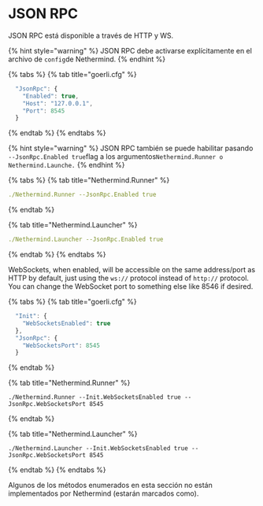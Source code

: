 # JSON RPC

JSON RPC está disponible a través de HTTP y WS.

{% hint style="warning" %}
JSON RPC debe activarse explícitamente en el archivo de `config`de Nethermind.
{% endhint %}

{% tabs %}
{% tab title="goerli.cfg" %}
```javascript
  "JsonRpc": {
    "Enabled": true,
    "Host": "127.0.0.1",
    "Port": 8545
  }
```
{% endtab %}
{% endtabs %}

{% hint style="warning" %}
JSON RPC también se puede habilitar pasando `--JsonRpc.Enabled true`flag a los argumentos`Nethermind.Runner o Nethermind.Launche.`
{% endhint %}

{% tabs %}
{% tab title="Nethermind.Runner" %}
```yaml
./Nethermind.Runner --JsonRpc.Enabled true
```
{% endtab %}

{% tab title="Nethermind.Launcher" %}
```yaml
./Nethermind.Launcher --JsonRpc.Enabled true
```
{% endtab %}
{% endtabs %}

WebSockets, when enabled, will be accessible on the same address/port as HTTP by default, just using the `ws://` protocol instead of `http://` protocol. You can change the WebSocket port to something else like 8546 if desired.

{% tabs %}
{% tab title="goerli.cfg" %}
```javascript
  "Init": {
    "WebSocketsEnabled": true
  },
  "JsonRpc": {
    "WebSocketsPort": 8545
  }
```
{% endtab %}

{% tab title="Nethermind.Runner" %}
```text
./Nethermind.Runner --Init.WebSocketsEnabled true --JsonRpc.WebSocketsPort 8545
```
{% endtab %}

{% tab title="Nethermind.Launcher" %}
```text
./Nethermind.Launcher --Init.WebSocketsEnabled true --JsonRpc.WebSocketsPort 8545
```
{% endtab %}
{% endtabs %}

Algunos de los métodos enumerados en esta sección no están implementados por Nethermind  \(estarán marcados como\).

